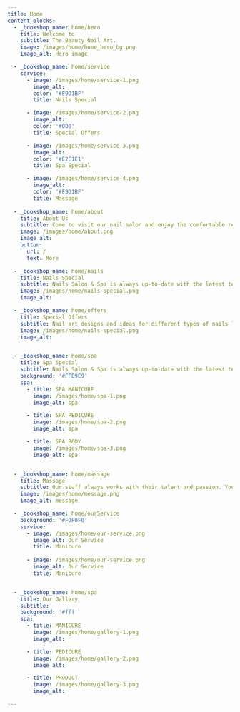 ```yaml
---
title: Home
content_blocks:
  - _bookshop_name: home/hero
    title: Welcome to
    subtitle: The Beauty Nail Art.
    image: /images/home/home_hero_bg.png
    image_alt: Hero image

  - _bookshop_name: home/service
    service: 
      - image: /images/home/service-1.png
        image_alt: 
        color: '#F9D1BF'
        title: Nails Special

      - image: /images/home/service-2.png
        image_alt: 
        color: '#000'
        title: Special Offers

      - image: /images/home/service-3.png
        image_alt: 
        color: '#E2E1E1'
        title: Spa Special

      - image: /images/home/service-4.png
        image_alt: 
        color: '#F9D1BF'
        title: Massage
        
  - _bookshop_name: home/about
    title: About Us
    subtitle: Come to visit our nail salon and enjoy the comfortable relaxing moments by the leading service provided. At I-Spa Lash Nails Lounge, you are able to immerse into a cozy and luxurious space, reduce your stress of work, and forget all life’s pressure. Our valued customers will be satisfied with all services by our friendly, passionate staff. We always try our best to upgrade all services and give you the best moment.
    image: /images/home/about.png
    image_alt: 
    button: 
      url: /
      text: More

  - _bookshop_name: home/nails
    title: Nails Special
    subtitle: Nails Salon & Spa is always up-to-date with the latest technology and trends in the nail industry. With years of experience, we take pride in doing a great job.
    image: /images/home/nails-special.png
    image_alt: 

  - _bookshop_name: home/offers
    title: Special Offers
    subtitle: Nail art designs and ideas for different types of nails like long nails, short nails, and medium nails. Check out more all Nail art designs here.
    image: /images/home/nails-special.png
    image_alt: 


  - _bookshop_name: home/spa
    title: Spa Special
    subtitle: Nails Salon & Spa is always up-to-date with the latest technology and trends in the nail industry. With years of experience, we take pride in doing a great job.
    background: '#FFE9E9'
    spa:
      - title: SPA MANICURE
        image: /images/home/spa-1.png
        image_alt: spa

      - title: SPA PEDICURE
        image: /images/home/spa-2.png
        image_alt: spa

      - title: SPA BODY
        image: /images/home/spa-3.png
        image_alt: spa


  - _bookshop_name: home/massage
    title: Massage
    subtitle: Our staff always works with their talent and passion. You would be treated carefully and thoroughly at any time.
    image: /images/home/message.png
    image_alt: message

  - _bookshop_name: home/ourService
    background: '#F0F0F0'
    service: 
      - image: /images/home/our-service.png
        image_alt: Our Service
        title: Manicure
        
      - image: /images/home/our-service.png
        image_alt: Our Service
        title: Manicure


  - _bookshop_name: home/spa
    title: Our Gallery
    subtitle:
    background: '#fff'
    spa:
      - title: MANICURE
        image: /images/home/gallery-1.png
        image_alt:

      - title: PEDICURE
        image: /images/home/gallery-2.png
        image_alt:

      - title: PRODUCT
        image: /images/home/gallery-3.png
        image_alt:

---
```

